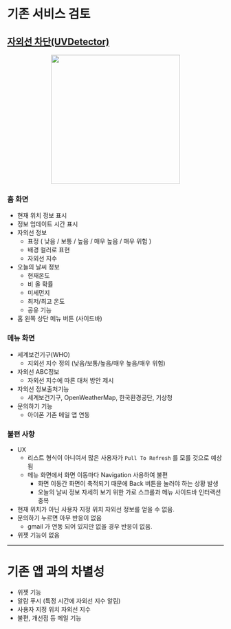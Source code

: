 # 기존 서비스 검토
## [자외선 차단(UVDetector)](https://itunes.apple.com/kr/app/%EC%9E%90%EC%99%B8%EC%84%A0-%EC%B0%A8%EB%8B%A8-uvdetector/id1390365852?mt=8)

<p align="center">
  <img height="300" src="https://user-images.githubusercontent.com/23302193/51437328-4d800b80-1ce0-11e9-86e2-af3840262beb.png" />
</p>

### 홈 화면
- 현재 위치 정보 표시
- 정보 업데이트 시간 표시
- 자외선 정보
  - 표정 ( 낮음 / 보통 / 높음 / 매우 높음 / 매우 위험 )
  - 배경 컬러로 표현
  - 자외선 지수
- 오늘의 날씨 정보
  - 현재온도
  - 비 올 확률
  - 미세먼지
  - 최저/최고 온도
  - 공유 기능
- 홈 왼쪽 상단 메뉴 버튼 (사이드바)

### 메뉴 화면
- 세계보건기구(WHO)
  - 지외선 지수 정의 (낮음/보통/높음/매우 높음/매우 위험)
- 자외선 ABC정보
  - 자외선 지수에 따른 대처 방안 제시
- 자외선 정보출처기능
  - 세계보건기구, OpenWeatherMap, 한국환경공단, 기상청
- 문의하기 기능
  - 아이폰 기존 메일 앱 연동

### 불편 사항
- UX
  - 리스트 형식이 아니여서 많은 사용자가 `Pull To Refresh` 를 모를 것으로 예상됨
  - 메뉴 화면에서 화면 이동마다 Navigation 사용하여 불편
    - 화면 이동간 화면이 축적되기 때문에 Back 버튼을 눌러야 하는 상황 발생
    - 오늘의 날씨 정보 자세히 보기 위한 가로 스크롤과 메뉴 사이드바 인터랙션 중복 
- 현재 위치가 아닌 사용자 지정 위치 자외선 정보를 얻을 수 없음.
- 문의하기 누르면 아무 반응이 없음
  - gmail 가 연동 되어 있지만 없을 경우 반응이 없음.
- 위젯 기능이 없음

----------------------------------------

# 기존 앱 과의 차별성
- 위젯 기능
- 알람 푸시 (특정 시간에 자외선 지수 알림)
- 사용자 지정 위치 자외선 지수
- 불편, 개선점 등 메일 기능
